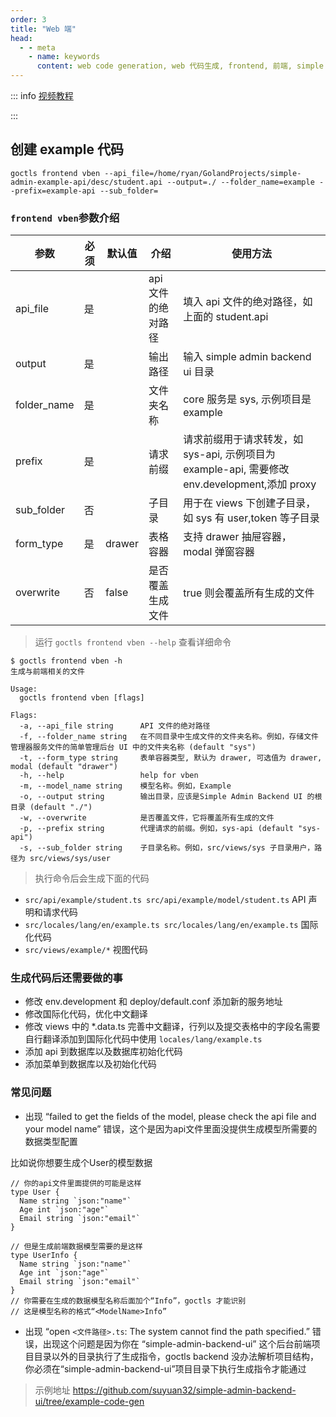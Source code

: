 ```yaml
---
order: 3
title: "Web 端"
head:
  - - meta
    - name: keywords
      content: web code generation, web 代码生成, frontend, 前端, simple admin vben
---
```


::: info
[视频教程](https://www.bilibili.com/video/BV1DL411a7wo)

<BiliBili bvid="BV1DL411a7wo" />
:::

## 创建 example 代码

```shell
goctls frontend vben --api_file=/home/ryan/GolandProjects/simple-admin-example-api/desc/student.api --output=./ --folder_name=example --prefix=example-api --sub_folder=
```

### `frontend vben`参数介绍

| 参数        | 必须 | 默认值 | 介绍               | 使用方法                                                                                      |
| ----------- | ---- | ------ | ------------------ | --------------------------------------------------------------------------------------------- |
| api_file    | 是   |        | api 文件的绝对路径 | 填入 api 文件的绝对路径，如上面的 student.api                                                 |
| output      | 是   |        | 输出路径           | 输入 simple admin backend ui 目录                                                             |
| folder_name | 是   |        | 文件夹名称         | core 服务是 sys, 示例项目是 example                                                           |
| prefix      | 是   |        | 请求前缀           | 请求前缀用于请求转发，如 sys-api, 示例项目为 example-api, 需要修改 env.development,添加 proxy |
| sub_folder  | 否   |        | 子目录             | 用于在 views 下创建子目录，如 sys 有 user,token 等子目录                                      |
| form_type   | 是   | drawer | 表格容器           | 支持 drawer 抽屉容器， modal 弹窗容器                                                         |
| overwrite   | 否   | false  | 是否覆盖生成文件   | true 则会覆盖所有生成的文件                                                                   |

> 运行 `goctls frontend vben --help` 查看详细命令

```shell
$ goctls frontend vben -h
生成与前端相关的文件

Usage:
  goctls frontend vben [flags]

Flags:
  -a, --api_file string      API 文件的绝对路径
  -f, --folder_name string   在不同目录中生成文件的文件夹名称。例如，存储文件管理器服务文件的简单管理后台 UI 中的文件夹名称 (default "sys")
  -t, --form_type string     表单容器类型, 默认为 drawer, 可选值为 drawer, modal (default "drawer")
  -h, --help                 help for vben
  -m, --model_name string    模型名称。例如，Example
  -o, --output string        输出目录，应该是Simple Admin Backend UI 的根目录 (default "./")
  -w, --overwrite            是否覆盖文件，它将覆盖所有生成的文件
  -p, --prefix string        代理请求的前缀。例如，sys-api (default "sys-api")
  -s, --sub_folder string    子目录名称。例如，src/views/sys 子目录用户，路径为 src/views/sys/user
```

> 执行命令后会生成下面的代码

- `src/api/example/student.ts src/api/example/model/student.ts` API 声明和请求代码
- `src/locales/lang/en/example.ts src/locales/lang/en/example.ts` 国际化代码
- `src/views/example/*` 视图代码

### 生成代码后还需要做的事

- 修改 env.development 和 deploy/default.conf 添加新的服务地址
- 修改国际化代码，优化中文翻译
- 修改 views 中的 \*.data.ts 完善中文翻译，行列以及提交表格中的字段名需要自行翻译添加到国际化代码中使用 `locales/lang/example.ts`
- 添加 api 到数据库以及数据库初始化代码
- 添加菜单到数据库以及初始化代码

### 常见问题

- 出现 “failed to get the fields of the model, please check the api file and your model name” 错误，这个是因为api文件里面没提供生成模型所需要的数据类型配置

比如说你想要生成个User的模型数据
```
// 你的api文件里面提供的可能是这样
type User {
  Name string `json:"name"`
  Age int `json:"age"`
  Email string `json:"email"`
}

// 但是生成前端数据模型需要的是这样
type UserInfo {
  Name string `json:"name"`
  Age int `json:"age"`
  Email string `json:"email"`
}
// 你需要在生成的数据模型名称后面加个“Info”，goctls 才能识别
// 这是模型名称的格式“<ModelName>Info”
```

- 出现 “open `<文件路径>.ts`: The system cannot find the path specified.” 错误，出现这个问题是因为你在 “simple-admin-backend-ui” 这个后台前端项目目录以外的目录执行了生成指令，goctls backend 没办法解析项目结构，你必须在“simple-admin-backend-ui”项目目录下执行生成指令才能通过

> 示例地址 <https://github.com/suyuan32/simple-admin-backend-ui/tree/example-code-gen>
